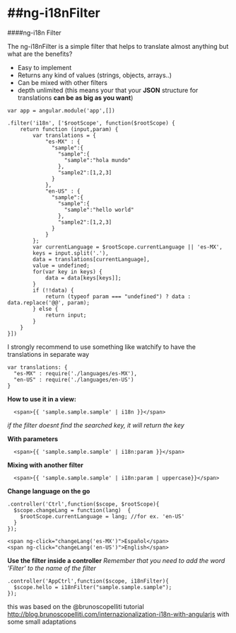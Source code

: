 ##ng-i18nFilter
==========

####ng-i18n Filter

The ng-i18nFilter is a simple filter that helps to translate almost anything but
what are the benefits?

  * Easy to implement
  * Returns any kind of values (strings, objects, arrays..)
  * Can be mixed with other filters
  * depth unlimited (this means your that your **JSON** structure for translations **can be as big as you want**)

```
var app = angular.module('app',[])

.filter('i18n', ['$rootScope', function($rootScope) {
    return function (input,param) {
        var translations = {
            "es-MX" : {
              "sample":{
                "sample":{
                  "sample":"hola mundo"
                },
                "sample2":[1,2,3]
              }
            },
            "en-US" : {
              "sample":{
                "sample":{
                  "sample":"hello world"
                },
                "sample2":[1,2,3]
              }
            }
        };
        var currentLanguage = $rootScope.currentLanguage || 'es-MX',
        keys = input.split('.'),
        data = translations[currentLanguage],
        value = undefined;
        for(var key in keys) {
            data = data[keys[keys]];
        }
        if (!!data) {
            return (typeof param === "undefined") ? data : data.replace('@@', param);
        } else {
            return input;
        }
    }
}])
````
I strongly recommend to use something like watchify to have the
translations in separate way

```
var translations: {
  "es-MX" : require('./languages/es-MX'),
  "en-US" : require('./languages/en-US')
}
```
**How to use it in a view:**
```
  <span>{{ 'sample.sample.sample' | i18n }}</span> 
````
_if the filter doesnt find the searched key, it will return the key_

**With parameters**
```
  <span>{{ 'sample.sample.sample' | i18n:param }}</span>
```
**Mixing with another filter**
```
  <span>{{ 'sample.sample.sample' | i18n:param | uppercase}}</span>
```
**Change language on the go**
```
.controller('Ctrl',function($scope, $rootScope){
  $scope.changeLang = function(lang)  {
    $rootScope.currentLanguage = lang; //for ex. 'en-US'
  }
});

<span ng-click="changeLang('es-MX')">Español</span>
<span ng-click="changeLang('en-US')">English</span>
```
**Use the filter inside a controller**
_Remember that you need to add the word 'Filter' to the name of the filter_
```
.controller('AppCtrl',function($scope, i18nFilter){
  $scope.hello = i18nFilter("sample.sample.sample");
});
```
this was based on the @brunoscopelliti tutorial
http://blog.brunoscopelliti.com/internazionalization-i18n-with-angularjs with some small adaptations
